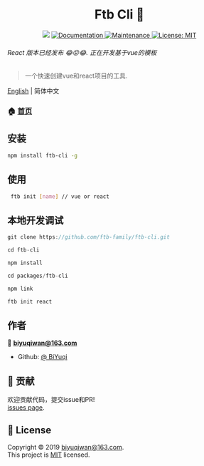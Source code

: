 <h1 align="center">Ftb Cli 👋</h1>
<p align="center">
  <img src="https://img.shields.io/badge/version-1.0.0-blue.svg?cacheSeconds=2592000" />
  <a href=" ">
    <img alt="Documentation" src="https://img.shields.io/badge/documentation-yes-brightgreen.svg" target="_blank" />
  </a>
  <a href="https://github.com/ftb-family/ftb-cli/graphs/commit-activity">
    <img alt="Maintenance" src="https://img.shields.io/badge/Maintained%3F-yes-green.svg" target="_blank" />
  </a>
  <a href="https://github.com/ftb-family/ftb-cli/blob/master/LICENSE">
    <img alt="License: MIT" src="https://img.shields.io/badge/License-MIT-yellow.svg" target="_blank" />
  </a>
</p>

<h6>React 版本已经发布 😂😝😂. 正在开发基于vue的模板</h6>

> 一个快速创建vue和react项目的工具.

[English](./README.md) | 简体中文

### 🏠 [首页](https://github.com/ftb-family/ftb-cli#readme)

## 安装

```sh
npm install ftb-cli -g
```

## 使用

```sh
 ftb init [name] // vue or react
```

## 本地开发调试
```js 
git clone https://github.com/ftb-family/ftb-cli.git

cd ftb-cli

npm install

cd packages/ftb-cli

npm link

ftb init react
```

## 作者

👤 **biyuqiwan@163.com**

* Github: [@ BiYuqi](https://github.com/BiYuqi )

## 🤝 贡献
欢迎贡献代码，提交issue和PR!<br />[issues page](https://github.com/ftb-family/ftb-cli/issues). 


## 📝 License

Copyright © 2019 [biyuqiwan@163.com](https://github.com/ ).<br />
This project is [MIT](https://github.com/ftb-family/ftb-cli/blob/master/LICENSE) licensed.